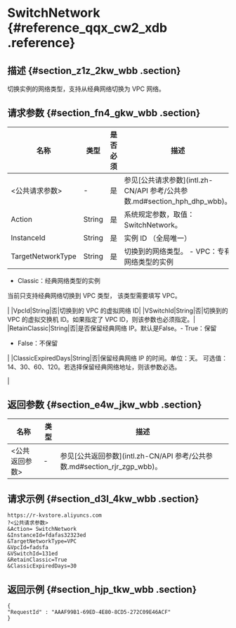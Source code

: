 # SwitchNetwork {#reference_qqx_cw2_xdb .reference}

## 描述 {#section_z1z_2kw_wbb .section}

切换实例的网络类型，支持从经典网络切换为 VPC 网络。

## 请求参数 {#section_fn4_gkw_wbb .section}

|名称|类型|是否必须|描述|
|--|--|----|--|
|<公共请求参数\>|-|是|参见[公共请求参数](intl.zh-CN/API 参考/公共参数.md#section_hph_dhp_wbb)。|
|Action|String|是|系统规定参数，取值：SwitchNetwork。|
|InstanceId|String|是|实例 ID （全局唯一）|
|TargetNetworkType|String|是|切换到的网络类型。 -   VPC：专有网络类型的实例
-   Classic：经典网络类型的实例

当前只支持经典网络切换到 VPC 类型， 该类型需要填写 VPC。

|
|VpcId|String|否|切换到的 VPC 的虚拟网络 ID|
|VSwitchId|String|否|切换到的 VPC 的虚拟交换机 ID。如果指定了 VPC ID，则该参数也必须指定。|
|RetainClassic|String|否|是否保留经典网络 IP。默认是False。-   True：保留
-   False：不保留

|
|ClassicExpiredDays|String|否|保留经典网络 IP 的时间。单位：天。 可选值：14、30、60、120。若选择保留经典网络地址，则该参数必选。

|

## 返回参数 {#section_e4w_jkw_wbb .section}

|名称|类型|描述|
|--|--|--|
|<公共返回参数\>|-|参见[公共返回参数](intl.zh-CN/API 参考/公共参数.md#section_rjr_zgp_wbb)。|

## 请求示例 {#section_d3l_4kw_wbb .section}

```
https://r-kvstore.aliyuncs.com
?<公共请求参数>
&Action= SwitchNetwork
&InstanceId=fdafas32323ed
&TargetNetworkType=VPC
&VpcId=fadsfa
&VSwitchId=131ed
&RetainClassic=True
&ClassicExpiredDays=30
```

## 返回示例 {#section_hjp_tkw_wbb .section}

```
{
"RequestId" : "AAAF99B1-69ED-4E80-8CD5-272C09E46ACF"
}
```

